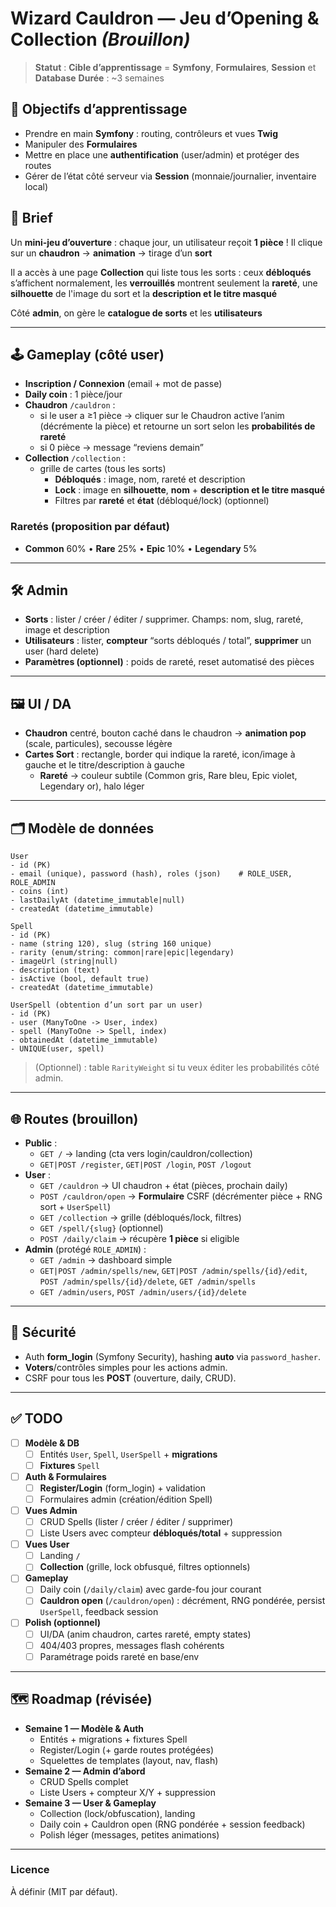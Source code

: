 # Wizard Cauldron — Jeu d’Opening & Collection _(Brouillon)_

> **Statut** : **Cible d’apprentissage** = **Symfony**, **Formulaires**, **Session** et **Database**
> **Durée** : ~3 semaines 

## 🎯 Objectifs d’apprentissage
- Prendre en main **Symfony** : routing, contrôleurs et vues **Twig**
- Manipuler des **Formulaires**
- Mettre en place une **authentification** (user/admin) et protéger des routes
- Gérer de l’état côté serveur via **Session** (monnaie/journalier, inventaire local)

## 🧾 Brief
Un **mini-jeu d’ouverture** : chaque jour, un utilisateur reçoit **1 pièce** !
Il clique sur un **chaudron** → **animation** → tirage d’un **sort**

Il a accès à une page **Collection** qui liste tous les sorts : ceux **débloqués** s’affichent normalement, les **verrouillés** montrent seulement la **rareté**, une **silhouette** de l'image du sort et la **description et le titre masqué**

Côté **admin**, on gère le **catalogue de sorts** et les **utilisateurs**

---

## 🕹️ Gameplay (côté user)
- **Inscription / Connexion** (email + mot de passe)
- **Daily coin** : 1 pièce/jour
- **Chaudron** `/cauldron` :
  - si le user a ≥1 pièce → cliquer sur le Chaudron active l’anim (décrémente la pièce) et retourne un sort selon les **probabilités de rareté**
  - si 0 pièce → message “reviens demain”
- **Collection** `/collection` :
  - grille de cartes (tous les sorts)
    - **Débloqués** : image, nom, rareté et description
    - **Lock** : image en **silhouette**, **nom** + **description et le titre masqué**
    - Filtres par **rareté** et **état** (débloqué/lock) (optionnel)

### Raretés (proposition par défaut)
- **Common** 60% • **Rare** 25% • **Epic** 10% • **Legendary** 5%  

---

## 🛠️ Admin
- **Sorts** : lister / créer / éditer / supprimer. Champs: nom, slug, rareté, image et description
- **Utilisateurs** : lister, **compteur** “sorts débloqués / total”, **supprimer** un user (hard delete)
- **Paramètres (optionnel)** : poids de rareté, reset automatisé des pièces

---

## 🖼️ UI / DA
- **Chaudron** centré, bouton caché dans le chaudron → **animation pop** (scale, particules), secousse légère
- **Cartes Sort** : rectangle, border qui indique la rareté, icon/image à gauche et le titre/description à gauche
  - **Rareté** → couleur subtile (Common gris, Rare bleu, Epic violet, Legendary or), halo léger

---

## 🗂️ Modèle de données
```text
User
- id (PK)
- email (unique), password (hash), roles (json)    # ROLE_USER, ROLE_ADMIN
- coins (int)
- lastDailyAt (datetime_immutable|null)
- createdAt (datetime_immutable)

Spell
- id (PK)
- name (string 120), slug (string 160 unique)
- rarity (enum/string: common|rare|epic|legendary)
- imageUrl (string|null)
- description (text)
- isActive (bool, default true)
- createdAt (datetime_immutable)

UserSpell (obtention d’un sort par un user)
- id (PK)
- user (ManyToOne -> User, index)
- spell (ManyToOne -> Spell, index)
- obtainedAt (datetime_immutable)
- UNIQUE(user, spell)
```
> (Optionnel) : table `RarityWeight` si tu veux éditer les probabilités côté admin.

---

## 🌐 Routes (brouillon)
- **Public** :  
  - `GET /` → landing (cta vers login/cauldron/collection)
  - `GET|POST /register`, `GET|POST /login`, `POST /logout`
- **User** :  
  - `GET /cauldron` → UI chaudron + état (pièces, prochain daily)  
  - `POST /cauldron/open` → **Formulaire** CSRF (décrémenter pièce + RNG sort + `UserSpell`)  
  - `GET /collection` → grille (débloqués/lock, filtres)  
  - `GET /spell/{slug}` (optionnel)  
  - `POST /daily/claim` → récupère **1 pièce** si eligible
- **Admin** (protégé `ROLE_ADMIN`) :  
  - `GET /admin` → dashboard simple  
  - `GET|POST /admin/spells/new`, `GET|POST /admin/spells/{id}/edit`, `POST /admin/spells/{id}/delete`, `GET /admin/spells`  
  - `GET /admin/users`, `POST /admin/users/{id}/delete`

---

## 🔐 Sécurité
- Auth **form_login** (Symfony Security), hashing **auto** via `password_hasher`.  
- **Voters**/contrôles simples pour les actions admin.  
- CSRF pour tous les **POST** (ouverture, daily, CRUD).

---

## ✅ TODO
- [ ] **Modèle & DB**
  - [ ] Entités `User`, `Spell`, `UserSpell` + **migrations**
  - [ ] **Fixtures** `Spell`
- [ ] **Auth & Formulaires**
  - [ ] **Register/Login** (form_login) + validation
  - [ ] Formulaires admin (création/édition Spell)
- [ ] **Vues Admin**
  - [ ] CRUD Spells (lister / créer / éditer / supprimer)
  - [ ] Liste Users avec compteur **débloqués/total** + suppression
- [ ] **Vues User**
  - [ ] Landing `/`
  - [ ] **Collection** (grille, lock obfusqué, filtres optionnels)
- [ ] **Gameplay**
  - [ ] Daily coin (`/daily/claim`) avec garde-fou jour courant
  - [ ] **Cauldron open** (`/cauldron/open`) : décrément, RNG pondérée, persist `UserSpell`, feedback session
- [ ] **Polish (optionnel)**
  - [ ] UI/DA (anim chaudron, cartes rareté, empty states)
  - [ ] 404/403 propres, messages flash cohérents
  - [ ] Paramétrage poids rareté en base/env

---

## 🗺️ Roadmap (révisée)
- **Semaine 1 — Modèle & Auth**
  - Entités + migrations + fixtures Spell
  - Register/Login (+ garde routes protégées)
  - Squelettes de templates (layout, nav, flash)
- **Semaine 2 — Admin d’abord**
  - CRUD Spells complet
  - Liste Users + compteur X/Y + suppression
- **Semaine 3 — User & Gameplay**
  - Collection (lock/obfuscation), landing
  - Daily coin + Cauldron open (RNG pondérée + session feedback)
  - Polish léger (messages, petites animations)

---

### Licence
À définir (MIT par défaut).